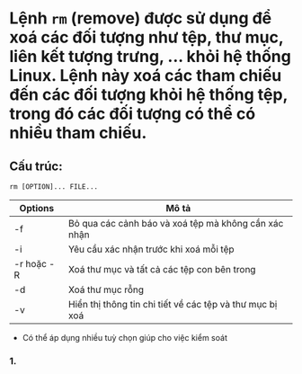 # Lệnh `rm` (remove) được sử dụng để xoá các đối tượng như tệp, thư mục, liên kết tượng trưng, ... khỏi hệ thống Linux. Lệnh này xoá các tham chiếu đến các đối tượng khỏi hệ thống tệp, trong đó các đối tượng có thể có nhiều tham chiếu.

## Cấu trúc:
```
rm [OPTION]... FILE...
```

|Options|Mô tả|
|---|---------|
|-f|Bỏ qua các cảnh báo và xoá tệp mà không cần xác nhận|
|-i|Yêu cầu xác nhận trước khi xoá mỗi tệp|
|-r hoặc -R|Xoá thư mục và tất cả các tệp con bên trong|
|-d|Xoá thư mục rỗng|
|-v|Hiển thị thông tin chi tiết về các tệp và thư mục bị xoá|

- Có thể áp dụng nhiều tuỳ chọn giúp cho việc kiểm soát
### 1. 
